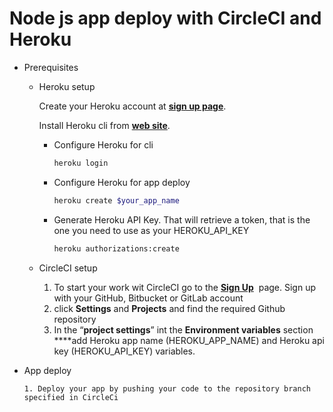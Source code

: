 # Node js app deploy with CircleCI and Heroku

- Prerequisites
    - Heroku setup
        
         Create your Heroku account at **[sign up page](https://signup.heroku.com/)**.
        
         Install Heroku cli  from **[web site](https://devcenter.heroku.com/articles/heroku-cli)**.
        
        - Configure Heroku for cli
            
            ```bash
            heroku login
            ```
            
        - Configure Heroku for app deploy
            
            ```bash
            heroku create $your_app_name
            ```
            
        - Generate Heroku API Key. That will retrieve a token, that is the one you need to use as your HEROKU_API_KEY
            
            ```bash
            heroku authorizations:create
            ```
            
    - CircleCI setup
        1. To start your work wit CircleCI go to the **[Sign Up](https://circleci.com/signup)**
         page. Sign up with your GitHub, Bitbucket or GitLab account
        2. click **Settings** and **Projects** and find the required Github repository
        3. In the “**project settings**” int the **Environment variables** section ****add Heroku app name (HEROKU_APP_NAME) and Heroku api key (HEROKU_API_KEY) variables.
        
- App deploy
    
      1. Deploy your app by pushing your code to the repository branch specified in CircleCi